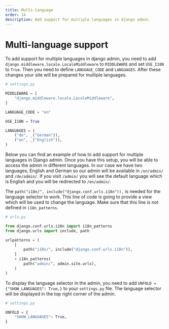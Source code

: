 ```yaml
---
title: Multi-language
order: 14
description: Add support for multiple languages in django admin.
---
```


# Multi-language support

To add support for multiple languages in django admin, you need to add `django.middleware.locale.LocaleMiddleware` to `MIDDLEWARE` and set `USE_I18N` to `True`. Then you need to define `LANGUAGE_CODE` and `LANGUAGES`. After these changes your site will be prepared for multiple languages.

```python
# settings.py

MIDDLEWARE = [
    "django.middleware.locale.LocaleMiddleware",
]

LANGUAGE_CODE = "en"

USE_I18N = True

LANGUAGES = (
    ("de", _("German")),
    ("en", _("English")),
)
```

Below you can find an example of how to add support for multiple languages in Django admin. Once you have this setup, you will be able to access the admin in different languages. In our case we have two languages, English and German so our admin will be available in `/en/admin/` and `/de/admin/`. If you visit `/admin/` you will see the default language which is English and you will be redirected to `/en/admin/`.

The `path("i18n/", include("django.conf.urls.i18n")),` is needed for the language selector to work. This line of code is going to provide a view which will be used to change the language. Make sure that this line is not defined in `i18n_patterns`.

```python
# urls.py

from django.conf.urls.i18n import i18n_patterns
from django.urls import include, path

urlpatterns = (
    [
        path("i18n/", include("django.conf.urls.i18n")),
    ]
    + i18n_patterns(
        path("admin/", admin.site.urls),
    )
)
```

To display the language selector in the admin, you need to add `UNFOLD = {"SHOW_LANGUAGES": True,}` to your `settings.py` file. The language selector will be displayed in the top right corner of the admin.

```python
# settings.py

UNFOLD = {
    "SHOW_LANGUAGES": True,
}
```
